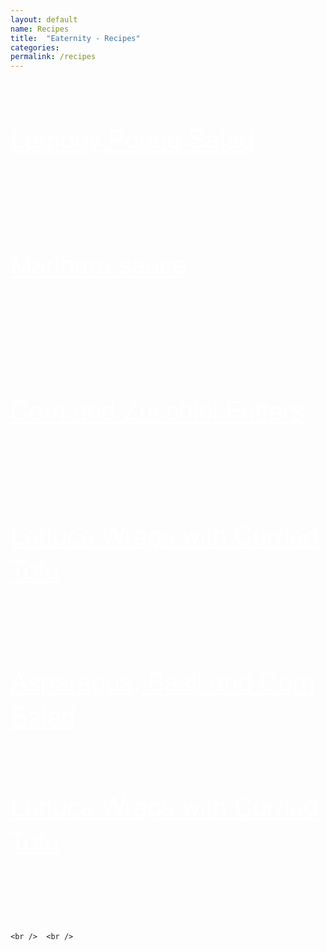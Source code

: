 ```yaml
---
layout: default
name: Recipes
title:  "Eaternity - Recipes"
categories:
permalink: /recipes
---
```

<br /><br />
<div class="container">
		<br />
		<div class="row">
				<div class="col-md-2"></div>
				<div class="col-md-3" style="height:200px;background-size: 160%;background-position: middle top;background-image: url(http://lh3.googleusercontent.com/5a-ucJ_o_pZ_DR57Hvc7ODefmxsICFLDyx01gBkMu_d1pWIi_Jx6IgiiwR04b-hrSd2RZjfyi4BSLzLtffgfKcyKvg);"><a class="big-white" href="http://compass-dot-default-dot-eaternity-app.appspot.com/#!publicRecipeEdit:2d9e98bc-025b-44e8-910d-7beabdfbdcd3">Lemony Potato Salad</a></div>
				<div class="col-md-2"></div>
				<div class="col-md-3" style="height:200px;background-size: 160%;background-position: middle top;background-image: url(http://lh3.googleusercontent.com/ehYaWEA6P88CQqbXdkxZIXX9qr0OoKTwjRc4OoTntEX7hZfUtbuRQAqF9H1QZE4sv6FhG_Bue8xaAs9-AMXHebY_nw);"><a class="big-white" href="http://compass-dot-default-dot-eaternity-app.appspot.com/#!publicRecipeEdit:551f007d-b656-49bb-9490-54bbbbc43abf">Marinara sauce</a></div>
				<div class="col-md-2"></div>
		</div>
		<br />
</div>


<div class="container">
		<br />
		<div class="row">
				<div class="col-md-1"></div>
				<div class="col-md-3" style="height:200px;background-size: 160%;background-position: middle top;background-image: url(http://lh3.googleusercontent.com/WOOeAQykORpot-oL863d0SwXsB6Hh4rMEMoDzOoFHMOv9J6q7wF6u2YWRgdI1n8OZqqTQqdIGURBs6SVxCxm7UmU);"><a class="big-white" href="http://compass-dot-default-dot-eaternity-app.appspot.com/#!publicRecipeEdit:6ba84240-f7ff-4455-a45c-1dda55baacee">Corn and Zucchini Fritters</a></div>
				<div class="col-md-1"></div>
				<div class="col-md-3" style="height:200px;background-size: 160%;background-position: middle top;background-image: url(http://lh3.googleusercontent.com/WQVHaZ9n60D4mxIDvW65llLPiWXqxUvMEl2W9ZH5jqrrKpvlGU0cr2p0cbr4vOyqwrMx60y3rIAWi4yN8oBaP7KN3w);"><a class="big-white" href="http://compass-dot-default-dot-eaternity-app.appspot.com/#!publicRecipeEdit:94d8b613-c890-4873-9a5d-02ffced2beea">Lettuce Wraps with Curried Tofu</a></div>
				<div class="col-md-4"></div>
		</div>
		<br />
</div>


<div class="container">
		<br />
		<div class="row">
				<div class="col-md-4"></div>
				<div class="col-md-3" style="height:200px;background-size: 160%;background-position: middle top;background-image: url(http://lh3.googleusercontent.com/2o-6ilFCfqPkwV4B93Gqkckh7ZgrPI6cl-dv9PxxhsuSbMUuwTTXoa8BdBzH3mBbzK1i9eShMvcIsdNxNECNOd70);"><a class="big-white" href="http://compass-dot-default-dot-eaternity-app.appspot.com/#!publicRecipeEdit:e79da19b-eac3-4260-83b0-e411f69e8351">Asparagus, Basil and Corn Salad</a></div>
				<div class="col-md-1"></div>
				<div class="col-md-3" style="height:200px;background-size: 160%;background-position: middle top;background-image: url(http://lh3.googleusercontent.com/WQVHaZ9n60D4mxIDvW65llLPiWXqxUvMEl2W9ZH5jqrrKpvlGU0cr2p0cbr4vOyqwrMx60y3rIAWi4yN8oBaP7KN3w);"><a class="big-white" href="http://compass-dot-default-dot-eaternity-app.appspot.com/#!publicRecipeEdit:94d8b613-c890-4873-9a5d-02ffced2beea">Lettuce Wraps with Curried Tofu</a></div>
				<div class="col-md-1"></div>
		</div>
		<br />
</div>


	<br />	<br />

<style>
.big-white {
	padding: 50px 0 0 0;
	margin:0;
	font-family: 'Futura LT', 'Helvetica Neue', Helvetica, Arial, sans-serif;
	font-size: 41px;
	font-style: normal;
	font-variant: normal;
	font-weight: 200;
	line-height: 55px;
	color: rgb(255, 255, 255);
}
.big-white:hover {
	color: rgb(255, 255, 255);
}

.big-white:visited {
	color: rgb(255, 255, 255);
}


</style>
